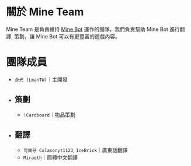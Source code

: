 # 關於 Mine Team
Mine Team 是負責維持 [Mine Bot](https://github.com/MineBotTW) 運作的團隊，我們負責幫助 Mine Bot 進行翻譯, 策劃，讓 Mine Bot 可以有更豐富的遊戲內容。

# 團隊成員
* `永光 (LmanTW)`｜主開發
  
* ## 策劃
  * `!Cardboard`｜物品策劃
* ## 翻譯
  * `可樂仔 Colasonyt1123`, `IceBrick`｜廣東話翻譯
  * `Miraeth`｜簡體中文翻譯
